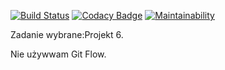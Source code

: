 [![Build Status](https://travis-ci.com/testowanieaplikacjijavaug/projekt2-molkiewicz.svg?token=uB1ckKDPYhurmmEh7wGY&branch=master)](https://travis-ci.com/testowanieaplikacjijavaug/projekt2-molkiewicz)
[![Codacy Badge](https://api.codacy.com/project/badge/Grade/543cf5e51e8143859bd8a3a1dc98e218)](https://www.codacy.com?utm_source=github.com&amp;utm_medium=referral&amp;utm_content=testowanieaplikacjijavaug/projekt2-molkiewicz&amp;utm_campaign=Badge_Grade)
[![Maintainability](https://api.codeclimate.com/v1/badges/ecee5605581e5408d981/maintainability)](https://codeclimate.com/repos/5cc985365e832402b5003532/maintainability)

Zadanie wybrane:Projekt 6.

Nie używwam Git Flow.